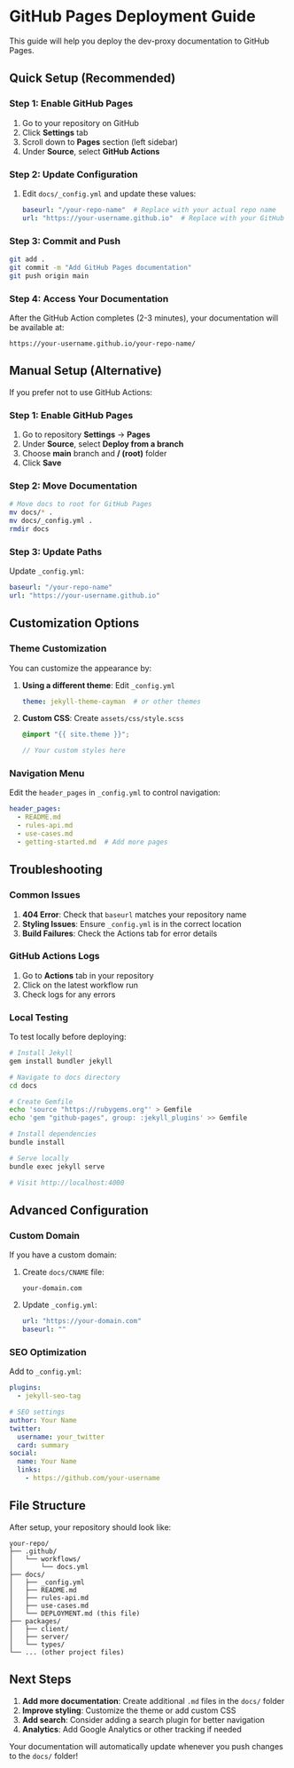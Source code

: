 # GitHub Pages Deployment Guide

This guide will help you deploy the dev-proxy documentation to GitHub Pages.

## Quick Setup (Recommended)

### Step 1: Enable GitHub Pages
1. Go to your repository on GitHub
2. Click **Settings** tab
3. Scroll down to **Pages** section (left sidebar)
4. Under **Source**, select **GitHub Actions**

### Step 2: Update Configuration
1. Edit `docs/_config.yml` and update these values:
   ```yaml
   baseurl: "/your-repo-name"  # Replace with your actual repo name
   url: "https://your-username.github.io"  # Replace with your GitHub username
   ```

### Step 3: Commit and Push
```bash
git add .
git commit -m "Add GitHub Pages documentation"
git push origin main
```

### Step 4: Access Your Documentation
After the GitHub Action completes (2-3 minutes), your documentation will be available at:
```
https://your-username.github.io/your-repo-name/
```

## Manual Setup (Alternative)

If you prefer not to use GitHub Actions:

### Step 1: Enable GitHub Pages
1. Go to repository **Settings** → **Pages**
2. Under **Source**, select **Deploy from a branch**
3. Choose **main** branch and **/ (root)** folder
4. Click **Save**

### Step 2: Move Documentation
```bash
# Move docs to root for GitHub Pages
mv docs/* .
mv docs/_config.yml .
rmdir docs
```

### Step 3: Update Paths
Update `_config.yml`:
```yaml
baseurl: "/your-repo-name"
url: "https://your-username.github.io"
```

## Customization Options

### Theme Customization
You can customize the appearance by:

1. **Using a different theme**: Edit `_config.yml`
   ```yaml
   theme: jekyll-theme-cayman  # or other themes
   ```

2. **Custom CSS**: Create `assets/css/style.scss`
   ```scss
   @import "{{ site.theme }}";
   
   // Your custom styles here
   ```

### Navigation Menu
Edit the `header_pages` in `_config.yml` to control navigation:
```yaml
header_pages:
  - README.md
  - rules-api.md
  - use-cases.md
  - getting-started.md  # Add more pages
```

## Troubleshooting

### Common Issues

1. **404 Error**: Check that `baseurl` matches your repository name
2. **Styling Issues**: Ensure `_config.yml` is in the correct location
3. **Build Failures**: Check the Actions tab for error details

### GitHub Actions Logs
1. Go to **Actions** tab in your repository
2. Click on the latest workflow run
3. Check logs for any errors

### Local Testing
To test locally before deploying:
```bash
# Install Jekyll
gem install bundler jekyll

# Navigate to docs directory
cd docs

# Create Gemfile
echo 'source "https://rubygems.org"' > Gemfile
echo 'gem "github-pages", group: :jekyll_plugins' >> Gemfile

# Install dependencies
bundle install

# Serve locally
bundle exec jekyll serve

# Visit http://localhost:4000
```

## Advanced Configuration

### Custom Domain
If you have a custom domain:

1. Create `docs/CNAME` file:
   ```
   your-domain.com
   ```

2. Update `_config.yml`:
   ```yaml
   url: "https://your-domain.com"
   baseurl: ""
   ```

### SEO Optimization
Add to `_config.yml`:
```yaml
plugins:
  - jekyll-seo-tag

# SEO settings
author: Your Name
twitter:
  username: your_twitter
  card: summary
social:
  name: Your Name
  links:
    - https://github.com/your-username
```

## File Structure

After setup, your repository should look like:
```
your-repo/
├── .github/
│   └── workflows/
│       └── docs.yml
├── docs/
│   ├── _config.yml
│   ├── README.md
│   ├── rules-api.md
│   ├── use-cases.md
│   └── DEPLOYMENT.md (this file)
├── packages/
│   ├── client/
│   ├── server/
│   └── types/
└── ... (other project files)
```

## Next Steps

1. **Add more documentation**: Create additional `.md` files in the `docs/` folder
2. **Improve styling**: Customize the theme or add custom CSS
3. **Add search**: Consider adding a search plugin for better navigation
4. **Analytics**: Add Google Analytics or other tracking if needed

Your documentation will automatically update whenever you push changes to the `docs/` folder! 